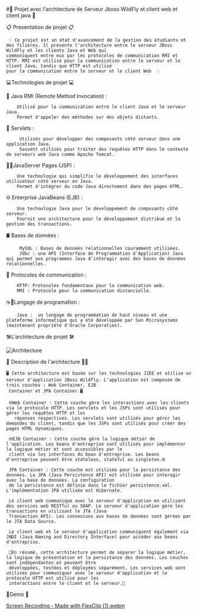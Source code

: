#🚀  Projet avec l'architecture de Serveur Jboss WildFly et client web et client java 🚀

📋 Presentation de projet 📋 
 
     💡 Ce projet est un état d'avancement de la gestion des étudiants et des filières. Il présente l'architecture entre le serveur JBoss WildFly et les clients Java et Web qui 
    communiquent entre eux par les protocoles de communication RMI et HTTP. RMI est utilisé pour la communication entre le serveur et le client Java, tandis que HTTP est utilisé
    pour la communication entre le serveur et le client Web  💡

💻Technologies de projet 💻

   📡 Java RMI (Remote Method Invocation) :
    
        Utilisé pour la communication entre le client Java et le serveur Java.
        Permet d'appeler des méthodes sur des objets distants.
     
   🔄 Servlets :

         Utilisés pour développer des composants côté serveur dans une application Java.
         Souvent utilisés pour traiter des requêtes HTTP dans le contexte de serveurs web Java comme Apache Tomcat.

   🧑‍💻JavaServer Pages (JSP) :

        Une technologie qui simplifie le développement des interfaces utilisateur côté serveur en Java.
        Permet d'intégrer du code Java directement dans des pages HTML.


   🌐 Enterprise JavaBeans (EJB) :

        Une technologie Java pour le développement de composants côté serveur.
        Fournit une architecture pour le développement distribué et la gestion des transactions.


   🛢️ Bases de données :

         MySQL : Bases de données relationnelles couramment utilisées.
         Jdbc : une API (Interface de Programmation d'Application) Java qui permet aux programmes Java d'interagir avec des bases de données relationnelles.

   💬 Protocoles de communication :

        HTTP: Protocoles fondamentaux pour la communication web.
        RMI : Protocole pour la communication distancielle.

  ☕🚀Langage de programation :
        
        Java :  un langage de programmation de haut niveau et une plateforme informatique qui a été développée par Sun Microsystems (maintenant propriété d'Oracle Corporation).

🛠️L'architecture de projet 🛠️

   ![Architecture](https://github.com/asmaElouali/ClientWeb-ClientJava/assets/127212498/e94cf1a8-9299-4c1a-841e-af1a61978e35)




🧐 Description de l'architecture 🧐🤖

    🖥️ Cette architecture est basée sur les technologies J2EE et utilise un serveur d'application JBoss Wildfly. L'application est composée de trois couches : Web Container, EJB 
     Container et JPA Container.🖥️

     🌐Web Container : Cette couche gère les interactions avec les clients via le protocole HTTP. Les servlets et les JSPs sont utilisés pour gérer les requêtes HTTP et les 
       réponses respectives. Les servlets sont utilisés pour gérer les demandes du client, tandis que les JSPs sont utilisés pour créer des pages HTML dynamiques.

     🌐EJB Container : Cette couche gère la logique métier de l'application. Les beans d'entreprise sont utilisés pour implémenter la logique métier et sont accessibles par le 
     client via les interfaces du bean d'entreprise. Les beans d'entreprise peuvent être stateless, stateful ou singleton.🌐

     JPA Container : Cette couche est utilisée pour la persistance des données. La JPA (Java Persistence API) est utilisée pour interagir avec la base de données. La configuration 
     de la persistance est définie dans le fichier persistence.xml. L'implémentation JPA utilisée est Hibernate.

     Le client web communique avec le serveur d'application en utilisant des services web RESTful ou SOAP. Le serveur d'application gère les transactions en utilisant le JTA (Java 
     Transaction API). Les connexions aux bases de données sont gérées par le JTA Data Source.

     Le client web et le serveur d'application communiquent également via JNDI (Java Naming and Directory Interface) pour accéder aux beans d'entreprise.

     📑En résumé, cette architecture permet de séparer la logique métier, la logique de présentation et la persistance des données. Les couches sont indépendantes et peuvent être 
     développées, testées et déployées séparément. Les services web sont utilisés pour communiquer avec le serveur d'application et le protocole HTTP est utilisé pour les 
     interactions entre le client et le serveur.📑



  🎥Demo 🎥


[Screen Recording - Made with FlexClip (1).webm](https://github.com/asmaElouali/ClientWeb-ClientJava/assets/127212498/9d8267d1-4691-460b-99a0-35edd47e94c9)







































  

    
   
      
    
    
